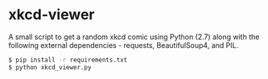 xkcd-viewer
===========

A small script to get a random xkcd comic using Python (2.7) along with the following external dependencies - requests, BeautifulSoup4, and PIL.

```sh
$ pip install -r requirements.txt
$ python xkcd_viewer.py
```
